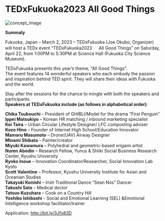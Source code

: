 # TEDxFukuoka2023 All Good Things

![concept_image](/images/concept_image.jpg)

**Summaly**

Fukuoka, Japan – March 2, 2023 – TEDxFukuoka (Joe Okubo, Organizer) will host a TEDx event “TEDxFukuoka2023 　 All Good Things” on Saturday, April 22, from 1:00PM to 5:30PM at Science Hall (Fukuoka City Science Museum).

TEDxFukuoka presents this year’s theme, “All Good Things”.  
The event features 14 wonderful speakers who each embody the passion and inspiration behind TED spirit. They will share their ideas with Fukuoka and the world.

Stay after the sessions for the chance to mingle with both the speakers and participants.  
**Speakers at TEDxFukuoka include (as follows in alphabetical order)**:

**Chika Tsubouchi** – President of GHIBLI/Model for the drama “First Penguin”  
**Ippei Matsukiyo** – Korean HR matching / inbound marketing specialist  
**Kei Taira** – Urban Circular Lifestyle Designer/ LFC composting adviser  
**Kozo Hino** – Founder of Internet High School/Education Innovator  
**Mamoru Masumoto** – Drone(UAV) Airway Designer  
**Minami Shibata** – Painter/creator  
**Miyuki Kawamura** – Polyhedral and geometric-based origami artist  
**Nuren Abedin** – Research Fellow, Yunus & Shiiki Social Business Research Center, Kyushu University  
**Ryoko Inoue** – Innovation Coordinator/Researcher, Social Innovation Lab Kyoto  
**Scott Valentine** – Professor, Kyushu University Institute for Asian and Oceanian Studies  
**Takayuki Konishi** – Irish Traditional Dance “Sean Nós” Dancer  
**Takushi Sato** – Medical doctor  
**Tatsuo Kuzuhara** – Cook on a Country Hill  
**Yoshiko Ishibashi** – Social and Emotional Learning (SEL) &Emotional Intelligence workshop facilitator/trainer

Application: http://bit.ly/3Jfx83D
